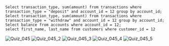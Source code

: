 
```

Select transaction_type, sum(amount) from transactions where transaction_type = "deposit" and account_id = 12 group by account_id;
Select transaction_type, sum(amount) from transactions where transaction_type = "withdraw" and account_id = 12 group by account_id;
Select balance from accounts where account_id = 12;
select first_name, last_name from customers where customer_id = 12

```
![Quiz_045](https://user-images.githubusercontent.com/111752534/225644112-e4bf6344-ed6d-4a62-80eb-08fc99dc8061.jpg)
![Quiz_045_2](https://user-images.githubusercontent.com/111752534/225644116-b594e2cc-991f-4417-aeea-51179f67d5a4.jpg)
![Quiz_045_3](https://user-images.githubusercontent.com/111752534/225644122-257a7eb9-304c-4e78-a6f6-a986453e616e.jpg)
![Quiz_045_4](https://user-images.githubusercontent.com/111752534/225644125-7c3f34dd-d8f7-495e-b637-7f08b5fa2314.jpg)
![Quiz_045_5](https://user-images.githubusercontent.com/111752534/225644132-334ed6cf-8f62-4f6a-a594-551c77689cc9.jpg)
